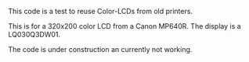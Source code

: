 This code is a test to reuse Color-LCDs from old printers.

This is for a 320x200 color LCD from a Canon MP640R. The display is a LQ030Q3DW01.

The code is under construction an currently not working. 
